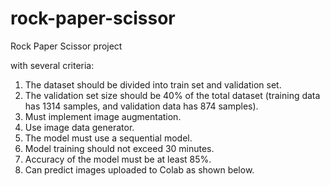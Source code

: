 # rock-paper-scissor

Rock Paper Scissor project

with several criteria:
1. The dataset should be divided into train set and validation set.
2. The validation set size should be 40% of the total dataset (training data has 1314 samples, and validation data has 874 samples).
3. Must implement image augmentation.
4. Use image data generator.
5. The model must use a sequential model.
6. Model training should not exceed 30 minutes.
7. Accuracy of the model must be at least 85%.
8. Can predict images uploaded to Colab as shown below.
